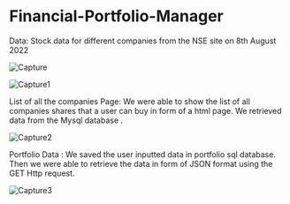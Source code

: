 # Financial-Portfolio-Manager

Data:
Stock data for different companies from the NSE site on 8th August 2022

![Capture](https://user-images.githubusercontent.com/43890579/184076446-bd464f8b-258f-43d9-ab99-7ed9d7e1881b.PNG)

![Capture1](https://user-images.githubusercontent.com/43890579/184076838-9f1c5c71-e8a2-49b4-b92a-2896467de5d9.PNG)

List of all the companies Page: 
We were able to show the list of all companies shares that a user can buy in form of a html page. 
We retrieved data from the Mysql database .

![Capture2](https://user-images.githubusercontent.com/43890579/184076965-47016996-7f9f-4b5e-ba09-085a9b172937.PNG)

Portfolio Data : We saved the user inputted data in portfolio sql database. 
Then we were able to retrieve the data in form of JSON format using the GET Http request.  

![Capture3](https://user-images.githubusercontent.com/43890579/184077089-21f5099d-f28e-4815-b629-e2c7422647ff.PNG)
